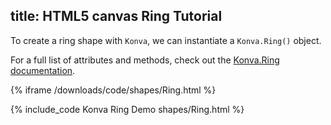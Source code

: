 title: HTML5 canvas Ring Tutorial
---

To create a ring shape with `Konva`, we can instantiate a `Konva.Ring()` object.

For a full list of attributes and methods, check out the [Konva.Ring documentation](/api/Konva.Ring.html).

{% iframe /downloads/code/shapes/Ring.html %}

{% include_code Konva Ring Demo shapes/Ring.html %}
